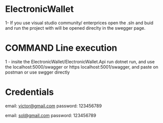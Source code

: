 # ElectronicWallet

 1- If you use visual studio community/ enterprices open the .sln and buid and run the project with will be opened direclty in the swegger page.

# COMMAND Line execution
  1 - insite the ElectronicWallet/ElectronicWallet.Api run dotnet run, and use  the localhost:5000/swagger or https localhost:5001/swagger, and paste on postman or use swgger directly
  
# Credentials
  email: victor@gmail.com
  password: 123456789
  
  email: sol@gmail.com
  password: 123456789
 

